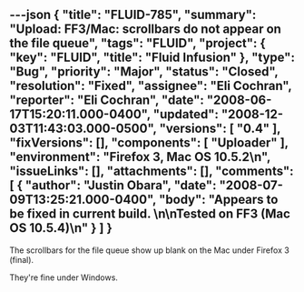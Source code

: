 ---json
{
  "title": "FLUID-785",
  "summary": "Upload: FF3/Mac: scrollbars do not appear on the file queue",
  "tags": "FLUID",
  "project": {
    "key": "FLUID",
    "title": "Fluid Infusion"
  },
  "type": "Bug",
  "priority": "Major",
  "status": "Closed",
  "resolution": "Fixed",
  "assignee": "Eli Cochran",
  "reporter": "Eli Cochran",
  "date": "2008-06-17T15:20:11.000-0400",
  "updated": "2008-12-03T11:43:03.000-0500",
  "versions": [
    "0.4"
  ],
  "fixVersions": [],
  "components": [
    "Uploader"
  ],
  "environment": "Firefox 3, Mac OS 10.5.2\n",
  "issueLinks": [],
  "attachments": [],
  "comments": [
    {
      "author": "Justin Obara",
      "date": "2008-07-09T13:25:21.000-0400",
      "body": "Appears to be fixed in current build.&#x20;\n\nTested on FF3 (Mac OS 10.5.4)\n"
    }
  ]
}
---
The scrollbars for the file queue show up blank on the Mac under Firefox  3 (final).

They're fine under Windows.&#x20;

        